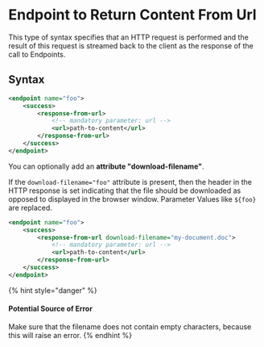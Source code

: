 # Endpoint to Return Content From Url

This type of syntax specifies that an HTTP request is performed and the result of this request is streamed back to the client as the response of the call to Endpoints.

## Syntax

```xml
<endpoint name="foo">
    <success>
        <response-from-url>
            <!-- mandatory parameter: url -->
            <url>path-to-content</url>
        </response-from-url>
    </success>
</endpoint>
```

You can optionally add an **attribute "download-filename"**.

If the `download-filename="foo"` attribute is present, then the header in the HTTP response is set indicating that the file should be downloaded as opposed to displayed in the browser window. Parameter Values like `${foo}` are replaced.

```xml
<endpoint name="foo">
    <success>
        <response-from-url download-filename="my-document.doc">
            <!-- mandatory parameter: url -->
            <url>path-to-content</url>
        </response-from-url>
    </success>
</endpoint>
```

{% hint style="danger" %}
#### Potential Source of Error

Make sure that the filename does not contain empty characters, because this will raise an error.
{% endhint %}
